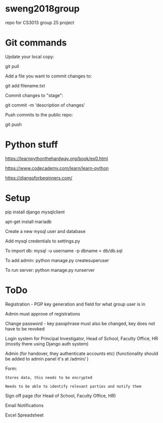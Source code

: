 # sweng2018group
repo for CS3013 group 25 project

# Git commands
Update your local copy:

git pull 

Add a file you want to commit changes to:

git add filename.txt

Commit changes to "stage":

git commit -m 'description of changes'

Push commits to the public repo:

git push

# Python stuff
https://learnpythonthehardway.org/book/ex0.html

https://www.codecademy.com/learn/learn-python

https://djangoforbeginners.com/

# Setup

pip install django mysqlclient

apt-get install mariadb

Create a new mysql user and database

Add mysql credentials to settings.py

To import db: mysql -u username -p dbname < db/db.sql

To add admin: python manage.py createsuperuser

To run server: python manage.py runserver

# ToDo
Registration - PGP key generation and field for what group user is in

Admin must approve of registrations

Change password - key passphrase must also be changed, key does not have to be revoked

Login system for Principal Investigator, Head of School, Faculty Office, HR		(mostly there using Django auth system)

Admin (for handover, they authenticate accounts etc)	(functionality should be added to admin panel it's at /admin/ )

Form:

	Stores data, this needs to be encrypted

	Needs to be able to identify relevant parties and notify them

Sign off page (for Head of School, Faculty Office, HR)

Email Notifications

Excel Spreadsheet
